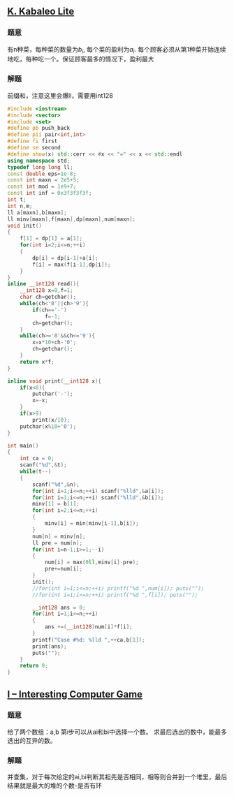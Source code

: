 ## [K. Kabaleo Lite](https://ac.nowcoder.com/acm/contest/5673/K)
### 题意
有n种菜，每种菜的数量为$b_i$, 每个菜的盈利为$a_i$. 每个顾客必须从第1种菜开始连续地吃，每种吃一个。保证顾客最多的情况下，盈利最大
### 解题
前缀和，注意这里会爆ll，需要用int128
```cpp
#include <iostream>
#include <vector>
#include <set>
#define pb push_back
#define pii pair<int,int>
#define fi first
#define se second
#define show(x) std::cerr << #x << "=" << x << std::endl
using namespace std;
typedef long long ll;
const double eps=1e-8;
const int maxn = 2e5+5;
const int mod = 1e9+7;
const int inf = 0x3f3f3f3f;
int t;
int n,m;
ll a[maxn],b[maxn];
ll minv[maxn],f[maxn],dp[maxn],num[maxn];
void init()
{
    f[1] = dp[1] = a[1];
    for(int i=2;i<=n;++i)
    {
        dp[i] = dp[i-1]+a[i];
        f[i] = max(f[i-1],dp[i]);
    }
}
inline __int128 read(){
    __int128 x=0,f=1;
    char ch=getchar();
    while(ch<'0'||ch>'9'){
        if(ch=='-')
            f=-1;
        ch=getchar();
    }
    while(ch>='0'&&ch<='9'){
        x=x*10+ch-'0';
        ch=getchar();
    }
    return x*f;
}

inline void print(__int128 x){
    if(x<0){
        putchar('-');
        x=-x;
    }
    if(x>9)
        print(x/10);
    putchar(x%10+'0');
}

int main()
{
    int ca = 0;
    scanf("%d",&t);
    while(t--)
    {
        scanf("%d",&n);
        for(int i=1;i<=n;++i) scanf("%lld",&a[i]);
        for(int i=1;i<=n;++i) scanf("%lld",&b[i]);
        minv[1] = b[1];
        for(int i=2;i<=n;++i)
        {
            minv[i] = min(minv[i-1],b[i]);
        }
        num[n] = minv[n];
        ll pre = num[n];
        for(int i=n-1;i>=1;--i)
        {
            num[i] = max(0ll,minv[i]-pre);
            pre+=num[i];
        }
        init();
        //for(int i=1;i<=n;++i) printf("%d ",num[i]); puts("");
        //for(int i=1;i<=n;++i) printf("%d ",f[i]); puts("");

        __int128 ans = 0;
        for(int i=1;i<=n;++i)
        {
            ans +=(__int128)num[i]*f[i];
        }
        printf("Case #%d: %lld ",++ca,b[1]);
        print(ans);
        puts("");
    }
    return 0;
}

```

## [I – Interesting Computer Game](https://ac.nowcoder.com/acm/contest/5673/I)
### 题意
给了两个数组：a,b 第i步可以从ai和bi中选择一个数。 求最后选出的数中，能最多选出的互异的数。
### 解题
并查集，对于每次给定的ai,bi判断其祖先是否相同，相等则合并到一个堆里，最后结果就是最大的堆的个数-是否有环